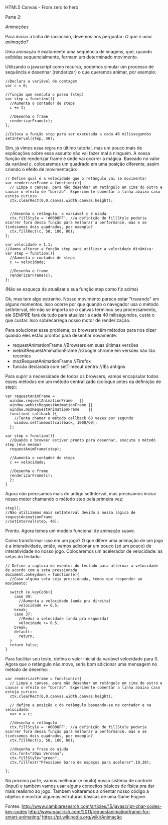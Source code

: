 HTML5 Canvas - From zero to hero

Parte 2:

*Animações*

Para iniciar a linha de raciocínio, devemos nos perguntar:
_O que é uma animação?_

Uma animação é exatamente uma sequência de imagens, que, quando exibidas sequencialmente, formam um determinado movimento.

Utilizando o javascript como recurso, podemos simular um processo de sequência e desenhar (renderizar) o que queremos animar, por exemplo:

    //Declara a variável de contagem
    var c = 0;

    //função que executa o passo (step)
    var step = function(){
      //Aumenta o contador de steps
      c += 1;

      //Desenha o frame
      renderizarFrame(c);
    };

    //Coloca a função step para ser executada a cada 40 milissegundos
    setInterval(step, 40);

Sim, já vimos essa regra no último tutorial, mas um pouco mais de explicações sobre esse assunto não vai fazer mal à ninguém.
A nossa função de renderizar frame é onde vai ocorrer a mágica. Baseado no valor da variável *c*, colocaremos um quadrado em uma posição diferente, assim criando o efeito de movimentação:

    // Define qual é a velocidade que o retângulo vai se movimentar
    var renderizarFrame = function(c){
      // Limpa o canvas, para não desenhar um retângulo em cima do outro e causar o efeito de "borrão". Experimente comentar a linha abaixo caso esteja curioso
      ctx.clearRect(0,0,canvas.width,canvas.height);

      
      //desenha o retângulo, a variável c é usada 
      ctx.fillStyle = '#0000FF'; //a definição de fillStyle poderia ocorrer fora dessa função para melhorar a performance, mas e se tivéssemos dois quadrados, por exemplo?
      ctx.fillRect(c, 50, 100, 80);
    };

    var velocidade = 1.1;
    //Vamos alterar a função step para utilizar a velocidade dinâmica:
    var step = function(){
      //Aumenta o contador de steps
      c += velocidade;

      //Desenha o frame
      renderizarFrame(c);
    };

(Não se esqueça de atualizar a sua função step como fiz acima)

Ok, mas tem algo estranho. Nosso movimento parece estar "travando" em alguns momentos.
Isso ocorre por que quando o navegador usa o método setInterval, ele não se importa se o canvas terminou seu processamento, ele SEMPRE fará de tudo para atualizar a cada 40 milisegundos, custe o que custar. Isso sobrecarrega nosso motor de renderização.

Para solucionar esse problema, os browsers têm métodos para nos dizer quando eles estão prontos para desenhar novamente:

 - requestAnimationFrame //Browsers em suas últimas versões
 - webkitRequestAnimationFrame //Google chrome em versões não tão recentes
 - mozRequestAnimationFrame //Firefox
 - funcão declarada com setTimeout dentro //IEs antigos

Para suprir a necessidade de todos os browsers, vamos encapsular todos esses métodos em um método centralizado (coloque antes da definição de step):
  
    var requestAnimFrame = 
      window.requestAnimationFrame   ||
      window.webkitRequestAnimationFrame ||
      window.mozRequestAnimationFrame    ||
      function( callback ){
        //Tenta chamar o método callback 60 vezes por segundo
        window.setTimeout(callback, 1000/60); 
      };

    var step = function(){
      //Quando o browser estiver pronto para desenhar, executa o método step (ele mesmo)
      requestAnimFrame(step);
        
      //Aumenta o contador de steps
      c += velocidade;

      //Desenha o frame
      renderizarFrame(c);
      };
    }

Agora não precisamos mais do antigo setInterval, mas precisamos iniciar nosso motor chamando o método step pela primeira vez:

    step();
    //Não utilizamos mais setInterval devido a nossa lógica de requestAnimationFrame
    //setInterval(step, 40);

Pronto. Agora temos um modelo funcional de animação suave.

Como transformar isso em um jogo?
O que difere uma animação de um jogo é a interatividade, então, vamos adicionar um pouco (só um pouco) de interatividade no nosso jogo. Colocaremos um acelerador de velocidade: as setas do teclado:
    
    // Define a captura de eventos do teclado para alternar a velocidade de acordo com a seta pressionada
    document.onkeydown = function(e){
      //Caso alguma seta seja pressionada, temos que responder ao movimento:

      switch (e.keyCode){
        case 39:
          //Aumenta a velocidade (anda pra direita)
          velocidade += 0.5;
        break;
        case 37:
          //Reduz a velocidade (anda pra esquerda)
          velocidade += 0.5;
        break;
        default:
          return;
      }
      return false;
    }

Para facilitar seu teste, defina o valor inicial da variável velocidade para 0.
Agora que o retângulo não move, seria bom adicionar uma mensagem no método de desenho:

    var renderizarFrame = function(c){
      // Limpa o canvas, para não desenhar um retângulo em cima do outro e causar o efeito de "borrão". Experimente comentar a linha abaixo caso esteja curioso
      ctx.clearRect(0,0,canvas.width,canvas.height);

      // define a posição x do retângulo baseando-se no contador e na velocidade:
      var x = c;
      
      //desenha o retângulo
      ctx.fillStyle = '#0000FF'; //a definição de fillStyle poderia ocorrer fora dessa função para melhorar a performance, mas e se tivéssemos dois quadrados, por exemplo?
      ctx.fillRect(x, 50, 100, 80);

      //desenha a frase de ajuda
      ctx.font="20px Verdana";
      ctx.fillStyle="green";
      ctx.fillText("Pressione barra de espaços para acelerar",10,30);

    };

Na próxima parte, vamos melhorar (e muito) nosso sistema de controle (input) e também vamos usar alguns conceitos básicos de física pra dar mais realismo ao jogo. Também voltaremos a orientar nosso código a objetos e mostrar algumas estruturas básicas de uma Game Engine.

Fontes:
http://www.cambiaresearch.com/articles/15/javascript-char-codes-key-codes
http://www.paulirish.com/2011/requestanimationframe-for-smart-animating/
https://pt.wikipedia.org/wiki/Animação
